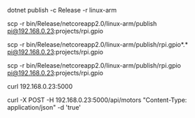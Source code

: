 dotnet publish -c Release -r linux-arm

scp -r bin/Release/netcoreapp2.0/linux-arm/publish  pi@192.168.0.23:projects/rpi.gpio

scp -r bin/Release/netcoreapp2.0/linux-arm/publish/rpi.gpio*.*  pi@192.168.0.23:projects/rpi.gpio

scp -r bin/Release/netcoreapp2.0/linux-arm/publish/rpi.gpio  pi@192.168.0.23:projects/rpi.gpio

curl 192.168.0.23:5000

curl -X POST -H 192.168.0.23:5000/api/motors "Content-Type: application/json" -d 'true'